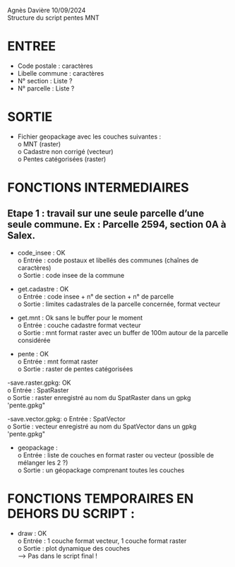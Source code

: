 Agnès Davière 10/09/2024  
Structure du script pentes MNT

# ENTREE
-	Code postale  : caractères  
-	Libelle commune : caractères  
-	N° section : Liste ?  
-	N° parcelle : Liste ?  
  
# SORTIE
-	Fichier geopackage avec les couches suivantes :  
  o	MNT (raster)  
 	o	Cadastre non corrigé (vecteur)  
 	o	Pentes catégorisées (raster)  

# FONCTIONS INTERMEDIAIRES
## Etape 1 : travail sur une seule parcelle d’une seule commune. Ex : Parcelle 2594, section 0A à Salex. 
-	code_insee : OK  
  o	Entrée : code postaux et libellés des communes (chaînes de caractères)  
 	o	Sortie : code insee de la commune  

-	get.cadastre : OK  
  o	Entrée : code insee + n° de section + n° de parcelle  
 	o	Sortie : limites cadastrales de la parcelle concernée, format vecteur  

-	get.mnt : Ok sans le buffer pour le moment  
  o	Entrée : couche cadastre format vecteur  
 	o	Sortie : mnt format raster avec un buffer de 100m autour de la parcelle considérée  
 	
-	pente :  OK  
  o	Entrée : mnt format raster  
 	o	Sortie : raster de pentes catégorisées  

-save.raster.gpkg: OK  
 o	Entrée : SpatRaster  
 o	Sortie : raster enregistré au nom du SpatRaster dans un gpkg 'pente.gpkg"     

 -save.vector.gpkg: 
 o	Entrée : SpatVector  
 o	Sortie : vecteur enregistré au nom du SpatVector dans un gpkg 'pente.gpkg"  

-	geopackage :  
  o	Entrée : liste de couches en format raster ou vecteur (possible de mélanger les 2 ?)  
 	o	Sortie : un géopackage comprenant toutes les couches   

# FONCTIONS TEMPORAIRES EN DEHORS DU SCRIPT :
-	draw :  OK  
  o	Entrée : 1 couche format vecteur, 1 couche format raster  
 	o	Sortie : plot dynamique des couches  
--> Pas dans le script final !  


